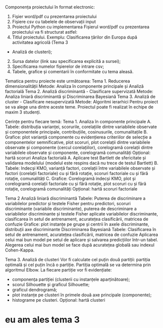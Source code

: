 Componența proiectului în format electronic:
1. Fișier word/pdf cu prezentarea proiectului
2. Fișiere csv cu tabelele de observații input
3. Proiectul Python cu implementarea
Fișierul word/pdf cu prezentarea proiectului va fi structurat astfel:
1. Titlul proiectului. Exemplu: Clasificarea țărilor din Europa după activitatea agricolă (Tema 3
- Analiză de clusteri);
2. Sursa datelor (link sau specificarea explicită a sursei);
3. Specificarea numelor fișierelor de intrare csv;
4. Tabele, grafice și comentarii în conformitate cu tema aleasă.
  
Tematica pentru proiecte este următoarea:
Tema 1. Reducerea dimensionalității
Metode: Analiza în componente principale și Analiză factorială
Tema 2. Analiză discriminantă - Clasificare supervizată
Metode: Analiza liniară discriminantă și Discriminarea Bayesiană
Tema 3. Analiză de cluster - Clasificare nesupervizată
Metode: Algoritmi ierarhici
Pentru proiect se va alege una dintre aceste teme. Proiectul poate fi realizat în echipe de maxim 3
studenți.

Cerințe pentru fiecare temă:
Tema 1.
Analiza în componente principale
A. Tabele: distribuția varianței, scorurile, corelațiile dintre variabilele observate și
componentele principale, contribuțiile, cosinusurile, comunalitațile
B. Grafice: plot varianță componente cu evidențierea criteriilor de selecție a componentelor
semnificative, plot scoruri, plot corelații dintre variabilele observate și componente (cercul
corelațiilor), corelogramă corelații dintre variabilele observate și componente, corelogramă
comunalități
Opțional: hartă scoruri
Analiza factorială
A. Aplicare test Bartlett de sfericitate și validarea modelului (modelul este respins dacă nu
trece de testul Bartlett)
B. Tabele: Indecși KMO, varianță factori, corelații între variabilele observate și factori
(corelații factoriale) cu și fără rotație, scoruri factoriale cu și fără rotație, comunalități
C. Grafice: Corelogramă indecși KMO, plot și corelogramă corelații factoriale cu și fără
rotație, plot scoruri cu și fără rotație, corelogramă comunalități
Opțional: hartă scoruri factoriale

Tema 2
Analiză liniară discriminantă
Tabele: Puterea de discriminare a variabilelor predictor și testele Fisher pentru predictori,
scoruri discriminante (variabile discriminante), puterea de descriminare a variabilelor
discriminante și testele Fisher aplicate variabilelor discriminante, clasificarea în setul de
antrenament, acuratețea clasificării, matricea de confuzie
Grafice: plot instanțe pe grupe și centrii în axele discriminante, distribuții axe discriminante
Discriminarea Bayesiană
Tabele: Clasificarea în setul de antrenament, acuratețea clasificării, matricea de confuzie
Aplicarea celui mai bun model pe setul de aplicare și salvarea predicțiilor într-un tabel. Alegerea
celui mai bun model se face după acuratețea globală sau indexul Cohen-Kappa.

Tema 3. Analiză de clusteri
Vor fi calculate cel puțin două partiții: partiția optimală și cel puțin încă o partiție. Partiția optimală
se va determina prin algoritmul Elbow.
La fiecare partiție vor fi evidențiate:
- componența partiției (clusterii cu instanțele aparținătoare);
- scorul Silhouette și graficul Silhouette;
- graficul dendrogramă;
- plot instanțe pe clusteri în primele două axe principale (componente);
- histograme pe clusteri.
Opțional: hartă clusteri


# eu am ales tema 3
